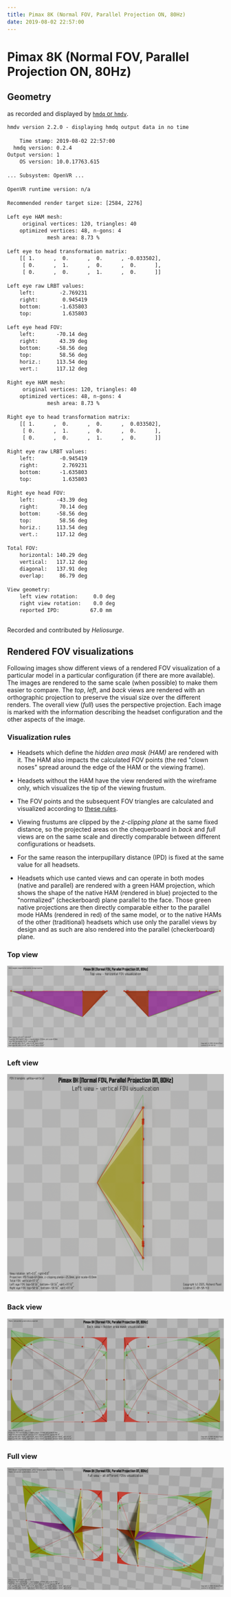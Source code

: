 ```yaml
---
title: Pimax 8K (Normal FOV, Parallel Projection ON, 80Hz)
date: 2019-08-02 22:57:00
---
```

# Pimax 8K (Normal FOV, Parallel Projection ON, 80Hz)

## Geometry

as recorded and displayed by [`hmdq` or `hmdv`](https://github.com/risa2000/hmdq).
```
hmdv version 2.2.0 - displaying hmdq output data in no time

    Time stamp: 2019-08-02 22:57:00
  hmdq version: 0.2.4
Output version: 1
    OS version: 10.0.17763.615

... Subsystem: OpenVR ...

OpenVR runtime version: n/a

Recommended render target size: [2584, 2276]

Left eye HAM mesh:
     original vertices: 120, triangles: 40
    optimized vertices: 48, n-gons: 4
             mesh area: 8.73 %

Left eye to head transformation matrix:
    [[ 1.      ,  0.      ,  0.      , -0.033502],
     [ 0.      ,  1.      ,  0.      ,  0.      ],
     [ 0.      ,  0.      ,  1.      ,  0.      ]]

Left eye raw LRBT values:
    left:        -2.769231
    right:        0.945419
    bottom:      -1.635803
    top:          1.635803

Left eye head FOV:
    left:       -70.14 deg
    right:       43.39 deg
    bottom:     -58.56 deg
    top:         58.56 deg
    horiz.:     113.54 deg
    vert.:      117.12 deg

Right eye HAM mesh:
     original vertices: 120, triangles: 40
    optimized vertices: 48, n-gons: 4
             mesh area: 8.73 %

Right eye to head transformation matrix:
    [[ 1.      ,  0.      ,  0.      ,  0.033502],
     [ 0.      ,  1.      ,  0.      ,  0.      ],
     [ 0.      ,  0.      ,  1.      ,  0.      ]]

Right eye raw LRBT values:
    left:        -0.945419
    right:        2.769231
    bottom:      -1.635803
    top:          1.635803

Right eye head FOV:
    left:       -43.39 deg
    right:       70.14 deg
    bottom:     -58.56 deg
    top:         58.56 deg
    horiz.:     113.54 deg
    vert.:      117.12 deg

Total FOV:
    horizontal: 140.29 deg
    vertical:   117.12 deg
    diagonal:   137.91 deg
    overlap:     86.79 deg

View geometry:
    left view rotation:     0.0 deg
    right view rotation:    0.0 deg
    reported IPD:          67.0 mm


```
Recorded and contributed by _Heliosurge_.

## Rendered FOV visualizations

Following images show different views of a rendered FOV visualization of a
particular model in a particular configuration (if there are more available).
The images are rendered to the same scale (when possible) to make them easier
to compare. The _top_, _left_, and _back_ views are rendered with an
orthographic projection to preserve the visual size over the different renders.
The overall view (_full_) uses the perspective projection. Each image is marked
with the information describing the headset configuration and the other aspects
of the image.

### Visualization rules

* Headsets which define the _hidden area mask (HAM)_ are rendered with it. The
  HAM also impacts the calculated FOV points (the red "clown noses" spread
  around the edge of the HAM or the viewing frame).

* Headsets without the HAM have the view rendered with the wireframe only, which
  visualizes the tip of the viewing frustum.

* The FOV points and the subsequent FOV triangles are calculated and visualized
  according to [these
  rules](https://risa2000.github.io/vrdocs/docs/hmd_fov_calculation).

* Viewing frustums are clipped by the _z-clipping plane_ at the same fixed
  distance, so the projected areas on the chequerboard in _back_ and _full_
  views are on the same scale and directly comparable between different
  configurations or headsets.

* For the same reason the interpupillary distance (IPD) is fixed at the same
  value for all headsets.

* Headsets which use canted views and can operate in both modes (native and
  parallel) are rendered with a green HAM projection, which shows the shape of
  the native HAM (rendered in blue) projected to the "normalized"
  (checkerboard) plane parallel to the face. Those green native projections are
  then directly comparable either to the parallel mode HAMs (rendered in red)
  of the same model, or to the native HAMs of the other (traditional) headsets
  which use only the parallel views by design and as such are also rendered
  into the parallel (checkerboard) plane.

### Top view
[![Pimax 8K (Normal FOV, Parallel Projection ON, 80Hz) - top view](../images/Pimax8K_Normal_PP_R80_top.dmx.png)](../images/Pimax8K_Normal_PP_R80_top.dmx.png)

### Left view
[![Pimax 8K (Normal FOV, Parallel Projection ON, 80Hz) - left view](../images/Pimax8K_Normal_PP_R80_left.dmx.png)](../images/Pimax8K_Normal_PP_R80_left.dmx.png)

### Back view
[![Pimax 8K (Normal FOV, Parallel Projection ON, 80Hz) - back view](../images/Pimax8K_Normal_PP_R80_back.dmx.png)](../images/Pimax8K_Normal_PP_R80_back.dmx.png)

### Full view
[![Pimax 8K (Normal FOV, Parallel Projection ON, 80Hz) - full view](../images/Pimax8K_Normal_PP_R80_over.dmx.png)](../images/Pimax8K_Normal_PP_R80_over.dmx.png)

